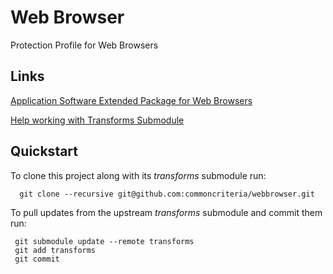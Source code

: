 Web Browser
===========

Protection Profile for Web Browsers


## Links
[Application Software Extended Package for Web Browsers](http://common-criteria.rhcloud.com/webbrowser/output/webbrowser-release.html)

[Help working with Transforms Submodule](https://github.com/commoncriteria/transforms/wiki/Working-with-Transforms-as-a-Submodule)

## Quickstart
To clone this project along with its _transforms_ submodule run:

````
  git clone --recursive git@github.com:commoncriteria/webbrowser.git
````
To pull updates from the upstream _transforms_ submodule and commit them run:
````
 git submodule update --remote transforms
 git add transforms
 git commit
````
